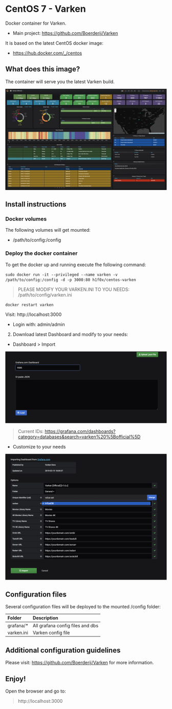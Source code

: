 # CentOS 7 - Varken
Docker container for Varken.

- Main project: https://github.com/Boerderij/Varken

It is based on the latest CentOS docker image:
- https://hub.docker.com/_/centos

## What does this image?
The container will serve you the latest Varken build.

![Varken](https://github.com/h1f0x/centos-varken/blob/master/images/1.png?raw=true) 

## Install instructions

### Docker volumes
The following volumes will get mounted:

- /path/to/config:/config

### Deploy the docker container
To get the docker up and running execute fhe following command:

```
sudo docker run -it --privileged --name varken -v /path/to/config:/config -d -p 3000:80 h1f0x/centos-varken
```
> PLEASE MODIFY YOUR VARKEN.INI TO YOU NEEDS: /path/to/config/varken.ini

```
docker restart varken
```

Visit: http://localhost:3000
- Login with: admin/admin


2. Download latest Dashboard and modify to your needs:
- Dashboard > Import 

![Add View](https://github.com/h1f0x/centos-varken/blob/master/images/2.png?raw=true) 

> Current IDs: https://grafana.com/dashboards?category=databases&search=varken%20%5Bofficial%5D

- Customize to your needs

![Custom](https://github.com/h1f0x/centos-varken/blob/master/images/3.png?raw=true) 

## Configuration files

Several configuration files will be deployed to the mounted /config folder:

| Folder | Description |
| :--- | :--- |
| grafana/* | All grafana config files and dbs |
| varken.ini | Varken config file |

## Additional configuration guidelines

Please visit: https://github.com/Boerderij/Varken for more information.

## Enjoy!

Open the browser and go to:

> http://localhost:3000
